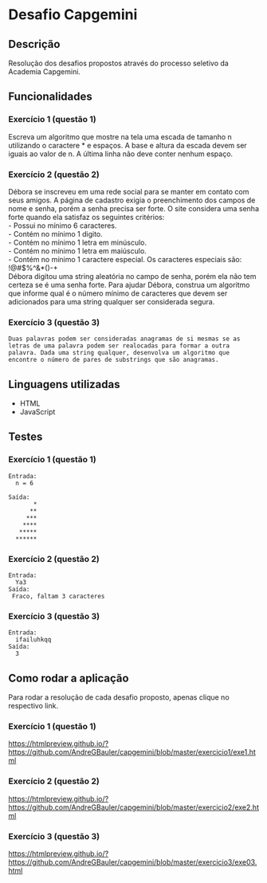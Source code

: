<h1 textcolor:"orange">Desafio Capgemini</h1>

## Descrição
  Resolução dos desafios propostos através do processo seletivo da Academia Capgemini.

## Funcionalidades
  ### Exercício 1 (questão 1)</br>
  Escreva um algoritmo que mostre na tela uma escada de tamanho n utilizando o caractere * e espaços. A base e altura da escada devem ser iguais ao valor de n. A última linha não deve conter nenhum espaço.

  ### Exercício 2 (questão 2)</br>
  Débora se inscreveu em uma rede social para se manter em contato com seus amigos. A página de cadastro exigia o preenchimento dos campos de nome e senha, porém a senha precisa ser forte. O site considera uma senha forte quando ela satisfaz os seguintes critérios:</br>
    - Possui no mínimo 6 caracteres.</br>
    - Contém no mínimo 1 digito.</br>
    - Contém no mínimo 1 letra em minúsculo.</br>
    - Contém no mínimo 1 letra em maiúsculo.</br>
    - Contém no mínimo 1 caractere especial. Os caracteres especiais são: !@#$%^&*()-+</br>
  Débora digitou uma string aleatória no campo de senha, porém ela não tem certeza se é uma senha forte. Para ajudar Débora, construa um algoritmo que informe qual é o número mínimo de caracteres que devem ser adicionados para uma string qualquer ser considerada segura.


  ### Exercício 3 (questão 3)</br>
    Duas palavras podem ser consideradas anagramas de si mesmas se as letras de uma palavra podem ser realocadas para formar a outra palavra. Dada uma string qualquer, desenvolva um algoritmo que encontre o número de pares de substrings que são anagramas.

## Linguagens utilizadas
  - HTML </br>
  - JavaScript
  
## Testes
  ### Exercício 1 (questão 1)
    Entrada:
      n = 6

    Saída:
           *
          **
         ***
        ****
       *****
      ******

  ### Exercício 2 (questão 2)
    Entrada:
      Ya3
    Saída:
     Fraco, faltam 3 caracteres

  ### Exercício 3 (questão 3)
    Entrada:
      ifailuhkqq
    Saída:
      3
      
## Como rodar a aplicação
Para rodar a resolução de cada desafio proposto, apenas clique no respectivo link.
  ### Exercício 1 (questão 1)
  https://htmlpreview.github.io/?https://github.com/AndreGBauler/capgemini/blob/master/exercicio1/exe1.html
  </br>
  ### Exercício 2 (questão 2)
  https://htmlpreview.github.io/?https://github.com/AndreGBauler/capgemini/blob/master/exercicio2/exe2.html
  </br>
  ### Exercício 3 (questão 3)
  https://htmlpreview.github.io/?https://github.com/AndreGBauler/capgemini/blob/master/exercicio3/exe03.html
